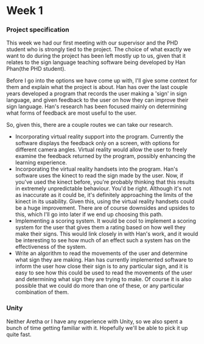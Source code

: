 # Week 1

### Project specification
This week we had our first meeting with our supervisor and the PHD student who is strongly tied to the project. The choice of what exactly we want to do during the project has been left mostly up to us, given that it relates to the sign language teaching software being developed by Han Phan(the PHD student).

Before I go into the options we have come up with, I'll give some context for them and explain what the project is about. Han has over the last couple years developed a program that records the user making a 'sign' in sign language, and given feedback to the user on how they can improve their sign language. Han's research has been focused mainly on determining what forms of feedback are most useful to the user.

So, given this, there are a couple routes we can take our research.
  * Incorporating virtual reality support into the program. Currently the software displays the feedback only on a screen, with options for different camera angles. Virtual reality would allow the user to freely examine the feedback returned by the program, possibly enhancing the learning experience.
  * Incorporating the virtual reality handsets into the program. Han's software uses the kinect to read the sign made by the user. Now, if you've used the kinect before, you're probably thinking that this results in extremely unpredictable behaviour. You'd be right. Although it's not as inaccurate as it could be, it's definitely approaching the limits of the kinect in its usability. Given this, using the virtual reality handsets could be a huge improvement. There are of course downsides and upsides to this, which I'll go into later if we end up choosing this path.
  * Implementing a scoring system. It would be cool to implement a scoring system for the user that gives them a rating based on how well they make their signs. This would link closely in with Han's work, and it would be interesting to see how much of an effect such a system has on the effectiveness of the system.
  * Write an algorithm to read the movements of the user and determine what sign they are making. Han has currently implemented software to inform the user how close their sign is to any particular sign, and it is easy to see how this could be used to read the movements of the user and determining what sign they are trying to make.
Of course it is also possible that we could do more than one of these, or any particular combination of them.

### Unity
Neither Aretha or I have any experience with Unity, so we also spent a bunch of time getting familiar with it. Hopefully we'll be able to pick it up quite fast.
